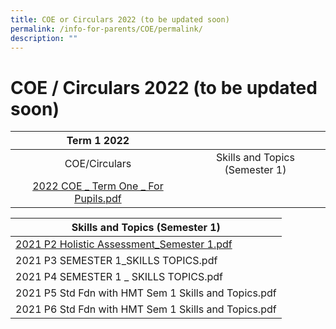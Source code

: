 ```yaml
---
title: COE or Circulars 2022 (to be updated soon)
permalink: /info-for-parents/COE/permalink/
description: ""
---
```

COE / Circulars 2022 (to be updated soon)
=========================================
| Term 1 2022 	|  	|
|:---:	|:---:	|
| COE/Circulars 	| Skills and Topics (Semester 1) 	|
| [2022 COE _ Term One _ For Pupils.pdf](/files/2022%20COE%20_%20Term%20One%20_%20For%20Pupils%20(1).pdf) 	|  	|


| Skills and Topics (Semester 1) 	|
|---	|
| [2021 P2 Holistic Assessment_Semester 1.pdf](/files/p2.pdf) 	|
| 2021 P3 SEMESTER 1_SKILLS TOPICS.pdf 	|
| 2021 P4 SEMESTER 1 _ SKILLS TOPICS.pdf 	|
| 2021 P5 Std Fdn with HMT Sem 1 Skills and Topics.pdf 	|
| 2021 P6 Std Fdn with HMT Sem 1 Skills and Topics.pdf 	|